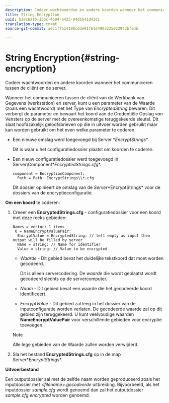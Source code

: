 ```yaml
---
description: Codeer wachtwoorden en andere koorden wanneer het communiceren tussen de cliënt en de server.
title: String Encryption
uuid: b2ec6a10-136c-4694-a425-04dbb41d43d1
translation-type: tm+mt
source-git-commit: aec1f7b14198cdde91f61d490a235022943bfedb

---
```



# String Encryption{#string-encryption}

Codeer wachtwoorden en andere koorden wanneer het communiceren tussen de cliënt en de server.

Wanneer het communiceren tussen de cliënt van de Werkbank van Gegevens (werkstation) en server, kunt u een parameter van de Waarde (zoals een wachtwoord) met het Type van *EncryptedString* bewaren. Dit verbergt de parameter en bewaart het koord aan de Credentiële Opslag *van* Vensters op de server met de overeenkomstige teruggekeerde sleutel. Dit slaat hoofdzakelijk geloofsbrieven op die in uitvoer worden gebruikt maar kan worden gebruikt om het even welke parameter te coderen.

* Een nieuwe omslag werd toegevoegd bij Server \**EncryptStrings**.

   Dit is waar u het configuratiedossier plaatst om koorden te coderen.

* Een nieuw configuratiedossier werd toegevoegd in Server\Component\**EncryptedStrings.cfg**.

   ```
   component = EncryptionComponent:
     Path = Path: EncryptStrings\\*.cfg
   ```

   Dit dossier opinieert de omslag van de *Server*\*EncryptStrings* voor de dossiers van de encryptieconfiguratie.

**Om een koord** te coderen:

1. Creeer een **EncryptedStrings.cfg** - configuratiedossier voor een koord met deze reeks gebieden:

   ```
   Names = vector: 1 items
    0 = NameEncryptValuePair:
     EncryptValue = EncryptedString: // left empty as input then output will be filled by server
     Name = string: // Name for identifier 
     Value = string: // Value to be encrypted
   ```

   * *Waarde* - Dit gebied bevat het duidelijke tekstkoord dat moet worden gecodeerd.

      Dit is alleen servercodering. De *waarde* die wordt geplaatst wordt gecodeerd slechts op de servercomputer.

   * *Naam* - Dit gebied bevat een waarde die het gecodeerde koord identificeert.
   * *EncryptValue* - Dit gebied zal leeg in het dossier van de inputconfiguratie worden verlaten. De gecodeerde waarde zal op dit gebied zijn teruggekeerd.
   U kunt veelvoudige waarden **NameEncryptValuePair** voor verschillende gebieden voor encryptie toevoegen.

   >[!NOTE]
   >
   >Alle lege gebieden van de Waarde zullen worden verwijderd.

1. Sla het bestand **EncryptedStrings.cfg** op in de map Server\**EncryptStrings**.

**Uitvoerbestand**

Een outputdossier zal met de zelfde naam worden geproduceerd zoals het inputdossier met &lt;*filename*>.*gecodeerde* uitbreiding. Bijvoorbeeld, als het inputdossier *sample.cfg* wordt genoemd dan zal het outputdossier *sample.cfg.encrypted* worden genoemd.
